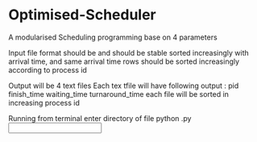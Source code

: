 # Optimised-Scheduler
A modularised Scheduling programming base on 4 parameters

Input file format 
should be <arrival time> <process id> <cpu burst> and should be stable sorted increasingly with arrival time, and same arrival time rows should be sorted increasingly according to process id

Output will be 4 text files
Each tex tfile will have following output : pid finish_time waiting_time turnaround_time
each file will be sorted in increasing process id

Running from terminal
  enter directory of file
  python <this file name>.py <input file name>



